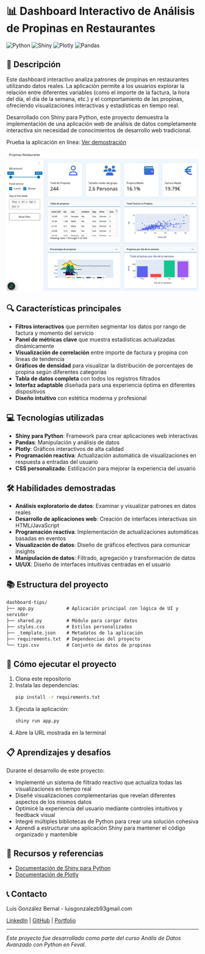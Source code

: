 # 📊 Dashboard Interactivo de Análisis de Propinas en Restaurantes

![Python](https://img.shields.io/badge/Python-3.9+-blue.svg)
![Shiny](https://img.shields.io/badge/Shiny-0.4.0+-green.svg)
![Plotly](https://img.shields.io/badge/Plotly-5.0+-orange.svg)
![Pandas](https://img.shields.io/badge/Pandas-2.0+-yellow.svg)

## 🚀 Descripción

Este dashboard interactivo analiza patrones de propinas en restaurantes utilizando datos reales. La aplicación permite a los usuarios explorar la relación entre diferentes variables (como el importe de la factura, la hora del día, el día de la semana, etc.) y el comportamiento de las propinas, ofreciendo visualizaciones interactivas y estadísticas en tiempo real.

Desarrollado con Shiny para Python, este proyecto demuestra la implementación de una aplicación web de análisis de datos completamente interactiva sin necesidad de conocimientos de desarrollo web tradicional.

Prueba la aplicación en línea:
[Ver demostración](https://iamluisgb-dashboard-de-propinas.share.connect.posit.cloud/)

![Dashboard](./img/dashboard-screenshot.png)

## 🔍 Características principales

- **Filtros interactivos** que permiten segmentar los datos por rango de factura y momento del servicio
- **Panel de métricas clave** que muestra estadísticas actualizadas dinámicamente
- **Visualización de correlación** entre importe de factura y propina con líneas de tendencia
- **Gráficos de densidad** para visualizar la distribución de porcentajes de propina según diferentes categorías
- **Tabla de datos completa** con todos los registros filtrados
- **Interfaz adaptable** diseñada para una experiencia óptima en diferentes dispositivos
- **Diseño intuitivo** con estética moderna y profesional

## 💻 Tecnologías utilizadas

- **Shiny para Python**: Framework para crear aplicaciones web interactivas
- **Pandas**: Manipulación y análisis de datos
- **Plotly**: Gráficos interactivos de alta calidad
- **Programación reactiva**: Actualización automática de visualizaciones en respuesta a entradas del usuario
- **CSS personalizado**: Estilización para mejorar la experiencia del usuario

## 🛠️ Habilidades demostradas

- **Análisis exploratorio de datos**: Examinar y visualizar patrones en datos reales
- **Desarrollo de aplicaciones web**: Creación de interfaces interactivas sin HTML/JavaScript
- **Programación reactiva**: Implementación de actualizaciones automáticas basadas en eventos
- **Visualización de datos**: Diseño de gráficos efectivos para comunicar insights
- **Manipulación de datos**: Filtrado, agregación y transformación de datos
- **UI/UX**: Diseño de interfaces intuitivas centradas en el usuario

## 📚 Estructura del proyecto

```
dashboard-tips/
├── app.py            # Aplicación principal con lógica de UI y servidor
├── shared.py         # Módulo para cargar datos
├── styles.css        # Estilos personalizados
├── _template.json    # Metadatos de la aplicación
├── requirements.txt  # Dependencias del proyecto
└── tips.csv          # Conjunto de datos de propinas
```

## 🚀 Cómo ejecutar el proyecto

1. Clona este repositorio
2. Instala las dependencias:
   ```bash
   pip install -r requirements.txt
   ```
3. Ejecuta la aplicación:
   ```bash
   shiny run app.py
   ```
4. Abre la URL mostrada en la terminal

## 📋 Aprendizajes y desafíos

Durante el desarrollo de este proyecto:

- Implementé un sistema de filtrado reactivo que actualiza todas las visualizaciones en tiempo real
- Diseñé visualizaciones complementarias que revelan diferentes aspectos de los mismos datos
- Optimicé la experiencia del usuario mediante controles intuitivos y feedback visual
- Integré múltiples bibliotecas de Python para crear una solución cohesiva
- Aprendí a estructurar una aplicación Shiny para mantener el código organizado y mantenible

## 🔗 Recursos y referencias

- [Documentación de Shiny para Python](https://shiny.posit.co/py/)
- [Documentación de Plotly](https://plotly.com/python/)

## 📞 Contacto

Luis González Bernal - luisgonzalezb93gmail.com

[LinkedIn](https://www.linkedin.com/in/tu-perfil/) | [GitHub](https://github.com/tu-usuario) | [Portfolio](https://tu-portfolio.com)

---

*Este proyecto fue desarrollado como parte del curso Anális de Datos Avanzado con Python en Feval.*


